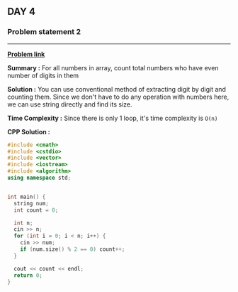 ## DAY 4

### **Problem statement 2**

---

[**Problem link**](https://www.hackerrank.com/contests/day-4-of-30/challenges/numbers-with-even-number-of-digits-1)

**Summary :** For all numbers in array, count total numbers who have even number of digits in them

**Solution :** You can use conventional method of extracting digit by digit and counting them. Since we don't have to do any operation with numbers here, we can use string directly and find its size.

**Time Complexity :** Since there is only 1 loop, it's time complexity is `O(n)`

**CPP Solution :**

```cpp
#include <cmath>
#include <cstdio>
#include <vector>
#include <iostream>
#include <algorithm>
using namespace std;


int main() {
  string num;
  int count = 0;

  int n;
  cin >> n;
  for (int i = 0; i < n; i++) {
    cin >> num;
    if (num.size() % 2 == 0) count++;
  }

  cout << count << endl;
  return 0;
}

```
